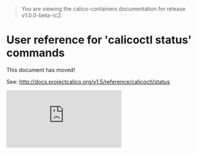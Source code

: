> You are viewing the calico-containers documentation for release v1.0.0-beta-rc2.

# User reference for 'calicoctl status' commands

This document has moved!

See: http://docs.projectcalico.org/v1.5/reference/calicoctl/status

[![Analytics](https://calico-ga-beacon.appspot.com/UA-52125893-3/calico-containers/docs/calicoctl/status.md?pixel)](https://github.com/igrigorik/ga-beacon)
